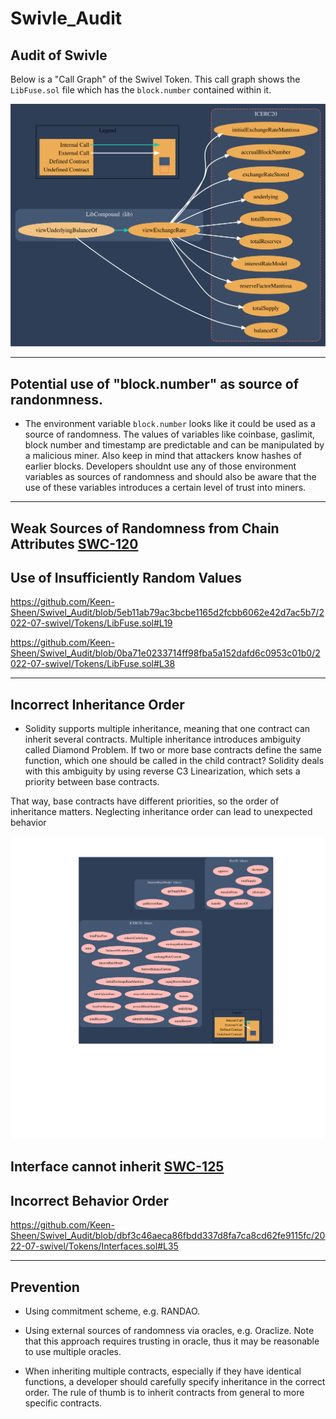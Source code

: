 # Swivle_Audit

## Audit of Swivle

Below is a "Call Graph" of the Swivel Token. This call graph shows the `LibFuse.sol` file which has the `block.number` contained within it.

![A Call Graph of LibFuse](ICERC20_Graph.svg)


--------------------------------------------------


## Potential use of "block.number" as source of randonmness.

  * The environment variable `block.number` looks like it could be used as a source of randomness. The values of variables like coinbase, gaslimit, block number and timestamp are predictable and can be manipulated by a malicious miner. Also keep in mind that attackers know hashes of earlier blocks. Developers shouldnt use any of those environment variables as sources of randomness and should also be aware that the use of these variables introduces a certain level of trust into miners.


-----------------------------------------------------

## Weak Sources of Randomness from Chain Attributes [SWC-120](https://swcregistry.io/docs/SWC-120)
## Use of Insufficiently Random Values


https://github.com/Keen-Sheen/Swivel_Audit/blob/5eb11ab79ac3bcbe1165d2fcbb6062e42d7ac5b7/2022-07-swivel/Tokens/LibFuse.sol#L19

https://github.com/Keen-Sheen/Swivel_Audit/blob/0ba71e0233714ff98fba5a152dafd6c0953c01b0/2022-07-swivel/Tokens/LibFuse.sol#L38


------------------------------------------------------


## Incorrect Inheritance Order

* Solidity supports multiple inheritance, meaning that one contract can inherit several contracts. Multiple inheritance introduces ambiguity called Diamond Problem. If two or more base contracts define the same function, which one should be called in the child contract? Solidity deals with this ambiguity by using reverse C3 Linearization, which sets a priority between base contracts.

That way, base contracts have different priorities, so the order of inheritance matters. Neglecting inheritance order can lead to unexpected behavior

![A Call Graph of Interfaces.sol](Inheritance_Graph.svg)

## Interface cannot inherit [SWC-125](https://swcregistry.io/docs/SWC-125)
## Incorrect Behavior Order


https://github.com/Keen-Sheen/Swivel_Audit/blob/dbf3c46aeca86fbdd337d8fa7ca8cd62fe9115fc/2022-07-swivel/Tokens/Interfaces.sol#L35

--------------------------------------------------------

## Prevention 

* Using commitment scheme, e.g. RANDAO.

* Using external sources of randomness via oracles, e.g. Oraclize. Note that this approach requires trusting in oracle, thus it may be reasonable to use multiple oracles.

* When inheriting multiple contracts, especially if they have identical functions, a developer should carefully specify inheritance in the correct order. The rule of thumb is to inherit contracts from general to more specific contracts.
